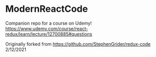 # ModernReactCode

Companion repo for a course on Udemy!
https://www.udemy.com/course/react-redux/learn/lecture/12700885#questions

Originally forked from
https://github.com/StephenGrider/redux-code
2/12/2021
